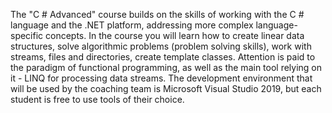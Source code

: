 The "C # Advanced" course builds on the skills of working with the C # language and the .NET platform, addressing more complex language-specific concepts. In the course you will learn how to create linear data structures, solve algorithmic problems (problem solving skills), work with streams, files and directories, create template classes. Attention is paid to the paradigm of functional programming, as well as the main tool relying on it - LINQ for processing data streams. The development environment that will be used by the coaching team is Microsoft Visual Studio 2019, but each student is free to use tools of their choice.
 
